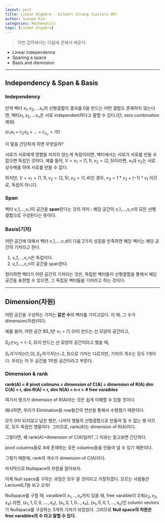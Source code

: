 ```yaml
---
layout: post
title: Linear Algebra - Gilbert Strang (Lecture 09)
author: Sunwoo Kim
categories: Mathematics
tags: [Linear Algebra]
---
```

>이번 강의에서는 다음에 관해서 배운다.
- Linear independence
- Spaning a space
- Basis and diemnsion

---
## Independency & Span & Basis

### Independency
만약 벡터 $x_1, x_2,...x_n$의 선형결합의 결과를 0을 만드는 어떤 결합도 존재하지 않는다면,
벡터$x_1, x_2,...x_n$은 서로 independent하다고 말할 수 있다.(단, zero combination 제외)

($c_1x_1 + c_2x_2 +...+c_x_n =/ 0$)

이 말을 간단하게 하면 무엇일까?

서로가 서로에게 영향을 끼치지 않는게 독립이라면, 벡터에서는 서로가 서로를 만들 수 없으면 독립인 것이다.
예를 들어, $V={v_1=(1,1), v_2=(2,5)}$이라면, $v_1$과 $v_2$는 서로 상수배를 하여 서로를 만들 수 없다.

하지만, $V={v_1=(1,1), v_2=(2,5), v_3=(1,4)}$인 경우, $v_3 = 1*v_2+(-1)*v_1$ 이므로, 독립이 아니다.

### Span
벡터 v_1,...,v_l이 공간을 **span**한다는 것의 의미 : 해당 공간이 v_1,...,v_n의 모든 선형 결합으로
구성된다는 뜻이다.

### Basis(기저)
어떤 공간에 대해서 벡터 v_1,...,v_d이 다음 2가지 성질을 만족하면 해당 벡터는 해당 공간의 기저라고 한다.

1. v_1,...,v_n은 독립이다.
2. v_1,...,v_n이 공간을 span한다.

정리하면 벡터가 어떤 공간의 기저라는 것은, 독립된 벡터들이 선형결합을 통해서 해당 공간을 표현할 수 있으면,
그 독립된 벡터들을 기저라고 하는 것이다.

---
## Dimension(차원)
어떤 공간을 구성하는 기저는 **같은 수**의 벡터를 가지고있다. 이 때, 그 수가 dimension(차원)이다.

예를 들어, 어떤 공간 $S_1은 $v_1=(1,0)$이 만드는 선 모양의 공간이고,

$S_2는 v_2=(-2,3)$이 만드는 선 모양의 공간이라고 했을 때,

$S_1의 기저는 (1,0), S_2의 기저는(-2,3)$으로 기저는 다르지만, 기저의 개수는 모두 1개이다.
우리는 이 두 공간을 1차원 공간이라고 부른다.

### Dimension & rank
**rank(A) = # pivot colmuns = dimension of C(A) = dimension of R(A)
dim C(A) = r, dim R(A) = r, dim N(A) = n-r = # free varaibles**

여기서 랭크가 dimension of R(A)라는 것은 쉽게 이해할 수 있을 것이다.

왜냐하면, 우리가 Elimination을 row들간의 연산을 통해서 수행했기 때문이다.

모두 0이 되지않고 남은 행은, 나머지 행들의 선형결합으로 만들어 질 수 없는 행 이므로, 
모두 독립인 행들이다. 그러므로, rank(A)는 dimension of R(A)이다.

그렇다면, 왜 rank(A)=dimension of C(A)일까? 그 이유는 알고보면 간단하다.

pivot columns들로 A에 존재하는 모든 columns들을 만들어 낼 수 있기 때문이다.

그렇기 때문에, rank의 개수가 dimension of C(A)이다.

마지막으로 Nullspace의 차원을 알아보자.

이제 Null space를 구하는 과정은 모두 알 것이라고 가정하겠다. 모르는 사람들은
Lecture6,7을 보고 오자!

Nullspace를 구할 때, varaible이 $x_1,..,x_n$까지 있을 때, free varaible이 3개($x_2,x_3,x_4$)
라면, $(x_1,1,0,0,....,x_n)$, $(x_1,0,1,0...,x_n)$, $(x_1,0,0,1,...,x_n)$인 column vectors가
Nullspace를 구성하는 3개의 기저가 되었었다. 그러므로 **Null space의 차원은 free varaibles의 수 라고
말할 수 있다.**

